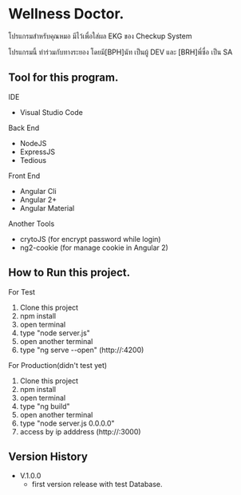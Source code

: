 # Wellness Doctor.
โปรแกรมสำหรับคุณหมอ มีไว้เพื่อใส่ผล EKG ของ Checkup System 

โปรแกรมนี้ ทำร่วมกับทางระยอง โดยมี[BPH]นัท เป็นผู้ DEV และ [BRH]พี่ซื่อ เป็น SA

## Tool for this program.
IDE
* Visual Studio Code

Back End
* NodeJS
* ExpressJS
* Tedious

Front End
* Angular Cli
* Angular 2+
* Angular Material

Another Tools
* crytoJS (for encrypt password while login)
* ng2-cookie (for manage cookie in Angular 2)

## How to Run this project.

  For Test
1. Clone this project
2. npm install
3. open terminal 
4. type "node server.js"
5. open another terminal
6. type "ng serve --open" (http://<localhost>:4200)

  For Production(didn't test yet)
1. Clone this project
2. npm install
3. open terminal
4. type "ng build"
5. open another terminal
6. type "node server.js 0.0.0.0"
7. access by ip adddress (http://<IPADDRESS>:3000)

## Version History
* V.1.0.0
  * first version release with test Database.

